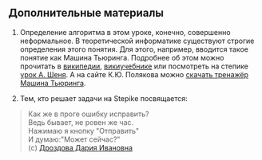 ## Дополнительные материалы

1. Определение алгоритма в этом уроке, конечно, совершенно неформальное. В теоретической информатике существуют строгие определения этого понятия. Для этого, например, вводится такое понятие как Машина Тьюринга. Подробнее об этом можно прочитать в [википедии](https://ru.wikipedia.org/wiki/%D0%9C%D0%B0%D1%88%D0%B8%D0%BD%D0%B0_%D0%A2%D1%8C%D1%8E%D1%80%D0%B8%D0%BD%D0%B3%D0%B0), [викиучебнике](https://ru.wikibooks.org/wiki/%D0%9C%D0%B0%D1%88%D0%B8%D0%BD%D0%B0_%D0%A2%D1%8C%D1%8E%D1%80%D0%B8%D0%BD%D0%B3%D0%B0) или посмотреть на степике [урок А. Шеня](https://stepik.org/lesson/11690/step/1). А на сайте К.Ю. Полякова можно [скачать тренажёр Машина Тьюринга](http://kpolyakov.spb.ru/prog/turing.htm).

2. Тем, кто решает задачи на Stepikе посвящается:

> Как же в проге ошибку исправить? <br>
> Ведь бывает, не ровен же час. <br>
> Нажимаю я кнопку "Отправить" <br>
> И думаю:"Может сейчас?" <br>
> (c) [Дроздова Дария Ивановна](https://stepik.org/lesson/53872/step/15?discussion=636977&unit=32085)